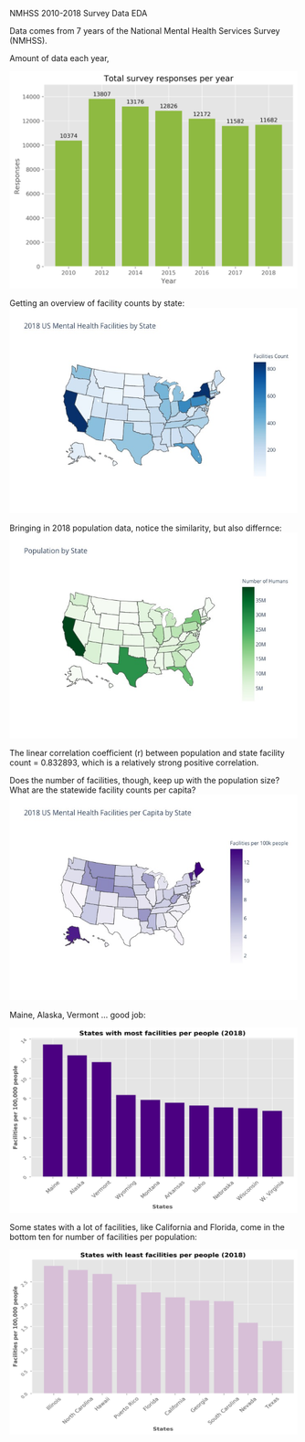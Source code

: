 NMHSS 2010-2018 Survey Data EDA


Data comes from 7 years of the National Mental Health Services Survey (NMHSS). 

Amount of data each year, 

<img src="/images/totalresponses.jpeg">


Getting an overview of facility counts by state:
![Facilities by state](/images/facByState.jpeg)

Bringing in 2018 population data, notice the similarity, but also differnce:
![Population by state](/images/popByState.jpeg)

The linear correlation coefficient (r) between population and state facility count = 0.832893,
which is a relatively strong positive correlation.

Does the number of facilities, though, keep up with the population size? What are the statewide facility counts per capita?
![Facilities per 100k people by state](/images/facPerCapitaByState.jpeg)

Maine, Alaska, Vermont ... good job:

<img src="/images/topten1.jpeg" width="540" height="324">


Some states with a lot of facilities, like California and Florida, come in the bottom ten for number of facilities per population:

<img src="/images/bottomten1.jpeg" width="540" height="324">


